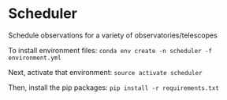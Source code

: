# Scheduler
Schedule observations for a variety of observatories/telescopes

To install environment files:
`conda env create -n scheduler -f environment.yml`

Next, activate that environment:
`source activate scheduler`

Then, install the pip packages:
`pip install -r requirements.txt` 
